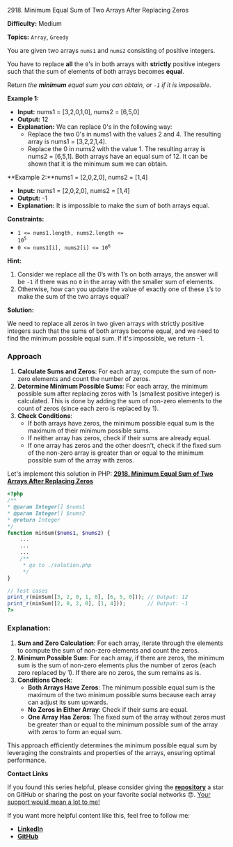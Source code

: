 2918\. Minimum Equal Sum of Two Arrays After Replacing Zeros

**Difficulty:** Medium

**Topics:** `Array`, `Greedy`

You are given two arrays `nums1` and `nums2` consisting of positive integers.

You have to replace **all** the `0`'s in both arrays with **strictly** positive integers such that the sum of elements of both arrays becomes **equal**.

Return _the **minimum** equal sum you can obtain, or `-1` if it is impossible_.

**Example 1:**

- **Input:** nums1 = [3,2,0,1,0], nums2 = [6,5,0]
- **Output:** 12
- **Explanation:** We can replace 0's in the following way:
  - Replace the two 0's in nums1 with the values 2 and 4. The resulting array is nums1 = [3,2,2,1,4].
  - Replace the 0 in nums2 with the value 1. The resulting array is nums2 = [6,5,1].
    Both arrays have an equal sum of 12. It can be shown that it is the minimum sum we can obtain.

**Example 2:**nums1 = [2,0,2,0], nums2 = [1,4]

- **Input:** nums1 = [2,0,2,0], nums2 = [1,4]
- **Output:** -1
- **Explanation:** It is impossible to make the sum of both arrays equal.



**Constraints:**

- <code>1 <= nums1.length, nums2.length <= 10<sup>5</sup></code>
- <code>0 <= nums1[i], nums2[i] <= 10<sup>6</sup></code>


**Hint:**
1. Consider we replace all the 0’s with 1’s on both arrays, the answer will be `-1` if there was no `0` in the array with the smaller sum of elements.
2. Otherwise, how can you update the value of exactly one of these `1`’s to make the sum of the two arrays equal?



**Solution:**

We need to replace all zeros in two given arrays with strictly positive integers such that the sums of both arrays become equal, and we need to find the minimum possible equal sum. If it's impossible, we return -1.

### Approach
1. **Calculate Sums and Zeros**: For each array, compute the sum of non-zero elements and count the number of zeros.
2. **Determine Minimum Possible Sums**: For each array, the minimum possible sum after replacing zeros with 1s (smallest positive integer) is calculated. This is done by adding the sum of non-zero elements to the count of zeros (since each zero is replaced by 1).
3. **Check Conditions**:
   - If both arrays have zeros, the minimum possible equal sum is the maximum of their minimum possible sums.
   - If neither array has zeros, check if their sums are already equal.
   - If one array has zeros and the other doesn't, check if the fixed sum of the non-zero array is greater than or equal to the minimum possible sum of the array with zeros.

Let's implement this solution in PHP: **[2918. Minimum Equal Sum of Two Arrays After Replacing Zeros](https://github.com/mah-shamim/leet-code-in-php/tree/main/algorithms/002918-minimum-equal-sum-of-two-arrays-after-replacing-zeros/solution.php)**

```php
<?php
/**
* @param Integer[] $nums1
* @param Integer[] $nums2
* @return Integer
*/
function minSum($nums1, $nums2) {
    ...
    ...
    ...
    /**
     * go to ./solution.php
     */
}

// Test cases
print_r(minSum([3, 2, 0, 1, 0], [6, 5, 0])); // Output: 12
print_r(minSum([2, 0, 2, 0], [1, 4]));       // Output: -1
?>
```

### Explanation:

1. **Sum and Zero Calculation**: For each array, iterate through the elements to compute the sum of non-zero elements and count the zeros.
2. **Minimum Possible Sum**: For each array, if there are zeros, the minimum sum is the sum of non-zero elements plus the number of zeros (each zero replaced by 1). If there are no zeros, the sum remains as is.
3. **Conditions Check**:
   - **Both Arrays Have Zeros**: The minimum possible equal sum is the maximum of the two minimum possible sums because each array can adjust its sum upwards.
   - **No Zeros in Either Array**: Check if their sums are equal.
   - **One Array Has Zeros**: The fixed sum of the array without zeros must be greater than or equal to the minimum possible sum of the array with zeros to form an equal sum.

This approach efficiently determines the minimum possible equal sum by leveraging the constraints and properties of the arrays, ensuring optimal performance.

**Contact Links**

If you found this series helpful, please consider giving the **[repository](https://github.com/mah-shamim/leet-code-in-php)** a star on GitHub or sharing the post on your favorite social networks 😍. [Your support would mean a lot to me!](https://isolatedcompliments.com/v09uayg6h?key=a647d02f1aafcddaf10536d7cd00bd7c)

If you want more helpful content like this, feel free to follow me:

- **[LinkedIn](https://www.linkedin.com/in/arifulhaque/)**
- **[GitHub](https://github.com/mah-shamim)**